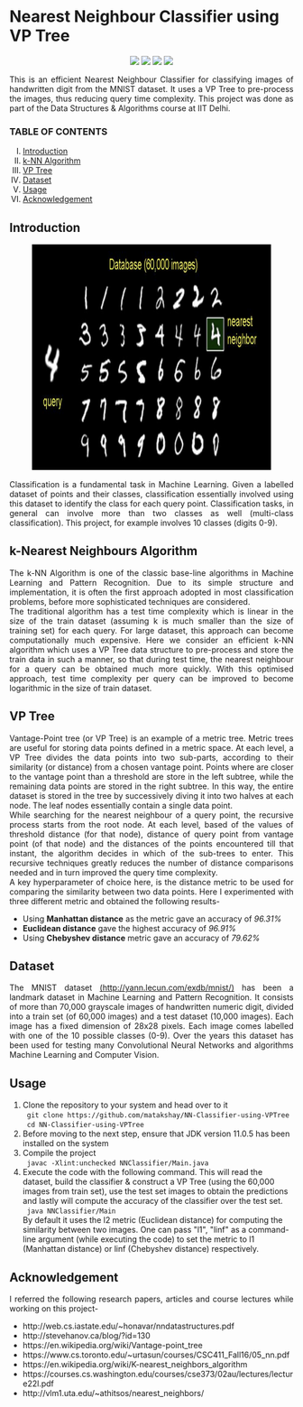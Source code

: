 <h1>Nearest Neighbour Classifier using VP Tree</h1>

<p align="center">
<img src="https://img.shields.io/badge/made%20by%20-matakshay-blue">
<img src="https://img.shields.io/badge/java-11.0.5-orange">
<img src="https://img.shields.io/badge/contributions-welcome-brightgreen">
<img src="https://badges.frapsoft.com/os/v1/open-source.svg?v=103">
</p>

<p align="justify">
This is an efficient Nearest Neighbour Classifier for classifying images of handwritten digit from the MNIST dataset. It uses a VP Tree to pre-process the images, thus reducing query time complexity. This project was done as part of the Data Structures & Algorithms course at IIT Delhi.
</p>

<h3> TABLE OF CONTENTS </h3>
<ol type="I">
    <li><a href="#intro"> Introduction </a></li>
    <li><a href="#algo"> k-NN Algorithm </a></li>
    <li><a href="#VPTree"> VP Tree </a></li>
    <li><a href="#dataset"> Dataset </a></li>
    <li><a href="#usage"> Usage </a></li>
    <li><a href="#acknowledgement"> Acknowledgement </a></li>
</ol>

<h2 id="intro">Introduction</h2>
<p align="center">
<figure>
    <img src="mnist.png",
         alt="MNIST Classification",
         width=1000,
         height=400>
</figure>
</p>
<p align="justify">
    Classification is a fundamental task in Machine Learning. Given a labelled dataset of points and their classes, classification essentially involved using this dataset to identify the class for each query point. Classification tasks, in general can involve more than two classes as well (multi-class classification). This project, for example involves 10 classes (digits 0-9).
</p>

<h2 id="algo">k-Nearest Neighbours Algorithm</h2>
<p align="justify">
    The k-NN Algorithm is one of the classic base-line algorithms in Machine Learning and Pattern Recognition. Due to its simple structure and implementation, it is often the first approach adopted in most classification problems, before more sophisticated techniques are considered.
    <br>
    The traditional algorithm has a test time complexity which is linear in the size of the train dataset (assuming k is much smaller than the size of training set) for each query. For large dataset, this approach can become computationally much expensive. Here we consider an efficient k-NN algorithm which uses a VP Tree data structure to pre-process and store the train data in such a manner, so that during test time, the nearest neighbour for a query can be obtained much more quickly. With this optimised approach, test time complexity per query can be improved to become logarithmic in the size of train dataset.
</p>

<h2 id="VPTree"> VP Tree </h2>
<p align="justify">
    Vantage-Point tree (or VP Tree) is an example of a metric tree. Metric trees are useful for storing data points defined in a metric space. At each level, a VP Tree divides the data points into two sub-parts, according to their similarity (or distance) from a chosen vantage point. Points where are closer to the vantage point than a threshold are store in the left subtree, while the remaining data points are stored in the right subtree. In this way, the entire dataset is stored in the tree by successively diving it into two halves at each node. The leaf nodes essentially contain a single data point.
    <br>
    While searching for the nearest neighbour of a query point, the recursive process starts from the root node. At each level, based of the values of threshold distance (for that node), distance of query point from vantage point (of that node) and the distances of the points encountered till that instant, the algorithm decides in which of the sub-trees to enter. This recursive techniques greatly reduces the number of distance comparisons needed and in turn improved the query time complexity.
    <br>
    A key hyperparameter of choice here, is the distance metric to be used for comparing the similarity between two data points. Here I experimented with three different metric and obtained the following results-
    <ul>
        <li> Using <b>Manhattan distance</b> as the metric gave an accuracy of <i>96.31%</i> </li>
        <li> <b>Euclidean distance</b> gave the highest accuracy of <i>96.91%</i></li>
        <li> Using <b>Chebyshev distance</b> metric gave an accuracy of <i>79.62%</i></li>
    </ul>
</p>

<h2 id="dataset"> Dataset </h2>
<p align="justify">
    The MNIST dataset <a href="http://yann.lecun.com/exdb/mnist/">(http://yann.lecun.com/exdb/mnist/)</a> has been a landmark dataset in Machine Learning and Pattern Recognition. It consists of more than 70,000 grayscale images of handwritten numeric digit, divided into a train set (of 60,000 images) and a test dataset (10,000 images). Each image has a fixed dimension of 28x28 pixels. Each image comes labelled with one of the 10 possible classes (0-9).
    Over the years this dataset has been used for testing many Convolutional Neural Networks and algorithms Machine Learning and Computer Vision.
</p>

<h2 id="usage">Usage</h2>
<ol>
    <li>
        Clone the repository to your system and head over to it <br>
        <code> git clone https://github.com/matakshay/NN-Classifier-using-VPTree</code> <br>
        <code> cd NN-Classifier-using-VPTree </code>
    </li>
    <li>
        Before moving to the next step, ensure that JDK version 11.0.5 has been installed on the system
    </li>
    <li>
        Compile the project <br>
        <code> javac -Xlint:unchecked NNClassifier/Main.java </code>
    </li>
    <li>
        Execute the code with the following command. This will read the dataset, build the classifier & construct a VP Tree (using the 60,000 images from train set), use the test set images to obtain the predictions and lastly will compute the accuracy of the classifier over the test set.
        <br>
        <code> java NNClassifier/Main </code>
        <br>
        By default it uses the l2 metric (Euclidean distance) for computing the similarity between two images. One can pass "l1", "linf" as a command-line argument (while executing the code) to set the metric to l1 (Manhattan distance) or linf (Chebyshev distance) respectively.
    </li>
</ol>

<h2 id="acknowledgement">Acknowledgement</h2>
<p align="justify">
I referred the following research papers, articles and course lectures while working on this project-
</p>
<ul>
    <li> http://web.cs.iastate.edu/~honavar/nndatastructures.pdf </li>
    <li> http://stevehanov.ca/blog/?id=130 </li>
    <li> https://en.wikipedia.org/wiki/Vantage-point_tree </li>
    <li> https://www.cs.toronto.edu/~urtasun/courses/CSC411_Fall16/05_nn.pdf </li>
    <li> https://en.wikipedia.org/wiki/K-nearest_neighbors_algorithm </li>
    <li> https://courses.cs.washington.edu/courses/cse373/02au/lectures/lecture22l.pdf </li>
    <li> http://vlm1.uta.edu/~athitsos/nearest_neighbors/ </li>
</ul>
